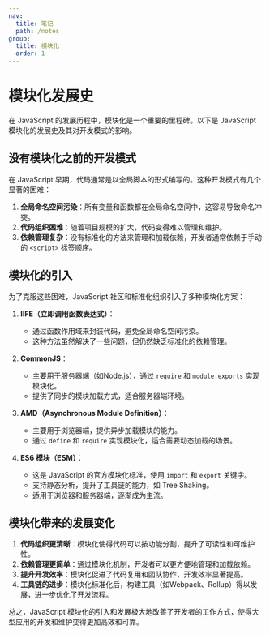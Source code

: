```yaml
---
nav:
  title: 笔记
  path: /notes
group:
  title: 模块化
  order: 1
---
```


# 模块化发展史

在 JavaScript 的发展历程中，模块化是一个重要的里程碑。以下是 JavaScript 模块化的发展史及其对开发模式的影响。

## 没有模块化之前的开发模式

在 JavaScript 早期，代码通常是以全局脚本的形式编写的。这种开发模式有几个显著的困难：

1. **全局命名空间污染**：所有变量和函数都在全局命名空间中，这容易导致命名冲突。
2. **代码组织困难**：随着项目规模的扩大，代码变得难以管理和维护。
3. **依赖管理复杂**：没有标准化的方法来管理和加载依赖，开发者通常依赖于手动的 `<script>` 标签顺序。

## 模块化的引入

为了克服这些困难，JavaScript 社区和标准化组织引入了多种模块化方案：

1. **IIFE（立即调用函数表达式）**：
   - 通过函数作用域来封装代码，避免全局命名空间污染。
   - 这种方法虽然解决了一些问题，但仍然缺乏标准化的依赖管理。

2. **CommonJS**：
   - 主要用于服务器端（如Node.js），通过 `require` 和 `module.exports` 实现模块化。
   - 提供了同步的模块加载方式，适合服务器端环境。

3. **AMD（Asynchronous Module Definition）**：
   - 主要用于浏览器端，提供异步加载模块的能力。
   - 通过 `define` 和 `require` 实现模块化，适合需要动态加载的场景。

4. **ES6 模块（ESM）**：
   - 这是 JavaScript 的官方模块化标准，使用 `import` 和 `export` 关键字。
   - 支持静态分析，提升了工具链的能力，如 Tree Shaking。
   - 适用于浏览器和服务器端，逐渐成为主流。

## 模块化带来的发展变化

1. **代码组织更清晰**：模块化使得代码可以按功能分割，提升了可读性和可维护性。
2. **依赖管理更简单**：通过模块化机制，开发者可以更方便地管理和加载依赖。
3. **提升开发效率**：模块化促进了代码复用和团队协作，开发效率显著提高。
4. **工具链的进步**：模块化标准化后，构建工具（如Webpack、Rollup）得以发展，进一步优化了开发流程。

总之，JavaScript 模块化的引入和发展极大地改善了开发者的工作方式，使得大型应用的开发和维护变得更加高效和可靠。
